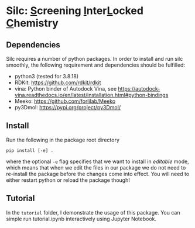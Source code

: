 # Silc: <ins>S</ins>creening <ins>I</ins>nter<ins>L</ins>ocked <ins>C</ins>hemistry

## Dependencies

Silc requires a number of python packages. In order to install and run silc smoothly, the following requirement and dependencies should be fulfilled:

- python3 (tested for 3.8.18)
- RDKit: https://github.com/rdkit/rdkit
- vina: Python binder of Autodock Vina, see https://autodock-vina.readthedocs.io/en/latest/installation.html#python-bindings
- Meeko: https://github.com/forlilab/Meeko
- py3Dmol: https://pypi.org/project/py3Dmol/

## Install

Run the following in the package root directory
```
pip install [-e] .
```
where the optional `-e` flag specifies that we want to install in *editable* mode, which means that when we edit the files in our package we do not need to re-install the package before the changes come into effect. You will need to either restart python or reload the package though!

## Tutorial

In the `tutorial` folder, I demonstrate the usage of this package. You can simple run tutorial.ipynb interactively using Jupyter Notebook.

